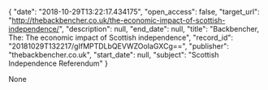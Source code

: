 {
  "date": "2018-10-29T13:22:17.434175", 
  "open_access": false, 
  "target_url": "http://thebackbencher.co.uk/the-economic-impact-of-scottish-independence/", 
  "description": null, 
  "end_date": null, 
  "title": "Backbencher, The: The economic impact of Scottish independence", 
  "record_id": "20181029T132217/gIfMPTDLbQEVWZOoIaGXCg==", 
  "publisher": "thebackbencher.co.uk", 
  "start_date": null, 
  "subject": "Scottish Independence Referendum"
}

None